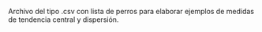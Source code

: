 Archivo del tipo .csv con lista de perros para elaborar ejemplos de medidas de tendencia central y dispersión.
